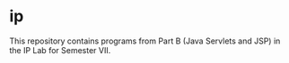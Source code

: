 # ip
This repository contains programs from Part B (Java Servlets and JSP) in the IP Lab for Semester VII. 
